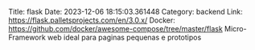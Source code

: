 Title: flask
Date: 2023-12-06 18:15:03.361448
Category: backend
Link: https://flask.palletsprojects.com/en/3.0.x/
Docker: https://github.com/docker/awesome-compose/tree/master/flask
Micro-Framework web ideal para paginas pequenas e prototipos
